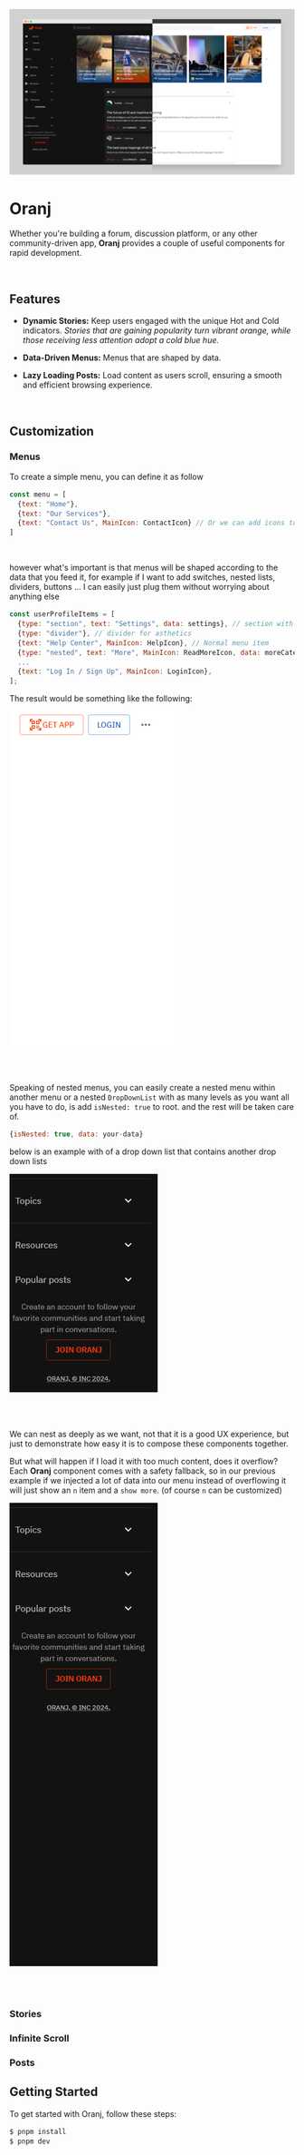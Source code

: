 <p align="center">
  <img src="./show1.png">
</p>


# Oranj

Whether you're building a forum, discussion platform, or any other community-driven app, **Oranj** provides a couple of useful components for rapid development.

<br>

## Features

- **Dynamic Stories:** Keep users engaged with the unique Hot and Cold indicators. *Stories that are gaining popularity turn vibrant orange, while those receiving less attention adopt a cold blue hue.*

- **Data-Driven Menus:** Menus that are shaped by data.

- **Lazy Loading Posts:** Load content as users scroll, ensuring a smooth and efficient browsing experience.

<br>

## Customization
### Menus
To create a simple menu, you can define it as follow

```javascript
const menu = [
  {text: "Home"},
  {text: "Our Services"},
  {text: "Contact Us", MainIcon: ContactIcon} // Or we can add icons to any item we want
]
```

<br>

however what's important is that menus will be shaped according to the data that you feed it, for example
if I want to add switches, nested lists, dividers, buttons ... I can easily just plug them without worrying about anything else

```javascript
const userProfileItems = [
  {type: "section", text: "Settings", data: settings}, // section with switches
  {type: "divider"}, // divider for asthetics
  {text: "Help Center", MainIcon: HelpIcon}, // Normal menu item
  {type: "nested", text: "More", MainIcon: ReadMoreIcon, data: moreCategories}, // nested menu within the current menu
  ...
  {text: "Log In / Sign Up", MainIcon: LoginIcon},
];
```

The result would be something like the following:

![Menu with different item types](./assets/one.gif)

<br>
<br>

Speaking of nested menus, you can easily create a nested menu within another menu or a nested `DropDownList` with as many levels as you want
all you have to do, is add `isNested: true` to root. and the rest will be taken care of.

```javascript
{isNested: true, data: your-data}
```

below is an example with of a drop down list that contains another drop down lists

![A 2 level nested drop down menu](./assets/two.gif)

<br>
<br>

We can nest as deeply as we want, not that it is a good UX experience, but just to demonstrate
how easy it is to compose these components together.

But what will happen if I load it with too much content, does it overflow?
Each **Oranj** component comes with a safety fallback, so in our previous example if we injected a lot of data into our menu
instead of overflowing it will just show an `n` item and a `show more`. (of course `n` can be customized)

![show more, by default when many items can't fit](./assets/three.gif)

<br>
<br>

### Stories
### Infinite Scroll
### Posts

## Getting Started

To get started with Oranj, follow these steps:

```bash
$ pnpm install
$ pnpm dev
```

